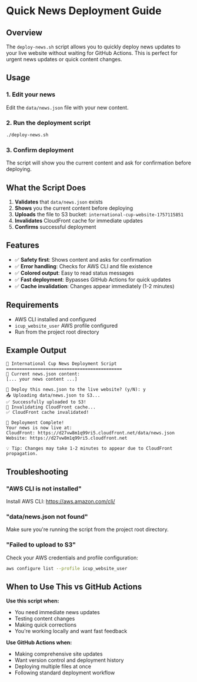 # Quick News Deployment Guide

## Overview
The `deploy-news.sh` script allows you to quickly deploy news updates to your live website without waiting for GitHub Actions. This is perfect for urgent news updates or quick content changes.

## Usage

### 1. Edit your news
Edit the `data/news.json` file with your new content.

### 2. Run the deployment script
```bash
./deploy-news.sh
```

### 3. Confirm deployment
The script will show you the current content and ask for confirmation before deploying.

## What the Script Does

1. **Validates** that `data/news.json` exists
2. **Shows** you the current content before deploying
3. **Uploads** the file to S3 bucket: `international-cup-website-1757115851`
4. **Invalidates** CloudFront cache for immediate updates
5. **Confirms** successful deployment

## Features

- ✅ **Safety first**: Shows content and asks for confirmation
- ✅ **Error handling**: Checks for AWS CLI and file existence
- ✅ **Colored output**: Easy to read status messages
- ✅ **Fast deployment**: Bypasses GitHub Actions for quick updates
- ✅ **Cache invalidation**: Changes appear immediately (1-2 minutes)

## Requirements

- AWS CLI installed and configured
- `icup_website_user` AWS profile configured
- Run from the project root directory

## Example Output

```
🚀 International Cup News Deployment Script
============================================
📄 Current news.json content:
[... your news content ...]

🤔 Deploy this news.json to the live website? (y/N): y
📤 Uploading data/news.json to S3...
✅ Successfully uploaded to S3!
🔄 Invalidating CloudFront cache...
✅ CloudFront cache invalidated!

🎉 Deployment Complete!
Your news is now live at:
CloudFront: https://d27vw8m1q99ri5.cloudfront.net/data/news.json
Website: https://d27vw8m1q99ri5.cloudfront.net

💡 Tip: Changes may take 1-2 minutes to appear due to CloudFront propagation.
```

## Troubleshooting

### "AWS CLI is not installed"
Install AWS CLI: https://aws.amazon.com/cli/

### "data/news.json not found"
Make sure you're running the script from the project root directory.

### "Failed to upload to S3"
Check your AWS credentials and profile configuration:
```bash
aws configure list --profile icup_website_user
```

## When to Use This vs GitHub Actions

**Use this script when:**
- You need immediate news updates
- Testing content changes
- Making quick corrections
- You're working locally and want fast feedback

**Use GitHub Actions when:**
- Making comprehensive site updates
- Want version control and deployment history
- Deploying multiple files at once
- Following standard deployment workflow

